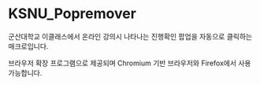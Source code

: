 # KSNU_Popremover

군산대학교 이클래스에서 온라인 강의시 나타나는 진행확인 팝업을 자동으로 클릭하는 매크로입니다.

브라우저 확장 프로그램으로 제공되며 Chromium 기반 브라우저와 Firefox에서 사용 가능합니다.

